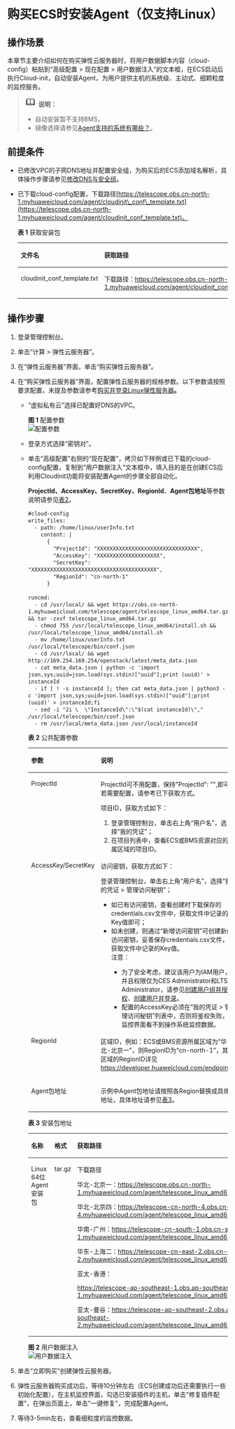 # 购买ECS时安装Agent（仅支持Linux）<a name="ZH-CN_TOPIC_0085245598"></a>

## 操作场景<a name="zh-cn_topic_0085189469_zh-cn_topic_0078544024_section10035481163223"></a>

本章节主要介绍如何在购买弹性云服务器时，将用户数据脚本内容（cloud-config）粘贴到“高级配置 \> 现在配置 \> 用户数据注入”的文本框，在ECS启动后执行Cloud-init，自动安装Agent，为用户提供主机的系统级、主动式、细颗粒度的监控服务。

>![](public_sys-resources/icon-note.gif) **说明：**   
>-   自动安装暂不支持BMS。  
>-   镜像选择请参见[Agent支持的系统有哪些？](http://support.huaweicloud.com/ces_faq/ces_faq_0024.html)。  

## 前提条件<a name="zh-cn_topic_0085189469_section10281815125918"></a>

-   已修改VPC的子网DNS地址并配置安全组，为购买后的ECS添加域名解析，具体操作步骤请参见[修改DNS与安全组](https://support.huaweicloud.com/ces_faq/ces_faq_0038.html)。
-   已下载cloud-config配置，下载路径[https://telescope.obs.cn-north-1.myhuaweicloud.com/agent/cloudinit\_conf\_template.txt](https://telescope.obs.cn-north-1.myhuaweicloud.com/agent/cloudinit_conf_template.txt)。

    **表 1**  获取安装包

    <a name="table13927113195815"></a>
    <table><thead align="left"><tr id="row192710134585"><th class="cellrowborder" valign="top" width="29.29%" id="mcps1.2.3.1.1"><p id="p8927141395810"><a name="p8927141395810"></a><a name="p8927141395810"></a>文件名</p>
    </th>
    <th class="cellrowborder" valign="top" width="70.71%" id="mcps1.2.3.1.2"><p id="p209270139583"><a name="p209270139583"></a><a name="p209270139583"></a>获取路径</p>
    </th>
    </tr>
    </thead>
    <tbody><tr id="row192771365815"><td class="cellrowborder" valign="top" width="29.29%" headers="mcps1.2.3.1.1 "><p id="p992791315818"><a name="p992791315818"></a><a name="p992791315818"></a>cloudinit_conf_template.txt</p>
    </td>
    <td class="cellrowborder" valign="top" width="70.71%" headers="mcps1.2.3.1.2 "><p id="p1092731335812"><a name="p1092731335812"></a><a name="p1092731335812"></a>下载路径：<a href="https://telescope.obs.cn-north-1.myhuaweicloud.com/agent/cloudinit_conf_template.txt" target="_blank" rel="noopener noreferrer">https://telescope.obs.cn-north-1.myhuaweicloud.com/agent/cloudinit_conf_template.txt</a></p>
    </td>
    </tr>
    </tbody>
    </table>


## 操作步骤<a name="zh-cn_topic_0085189469_section1585217366514"></a>

1.  登录管理控制台。
2.  单击“计算 \> 弹性云服务器”。
3.  在“弹性云服务器”界面，单击“购买弹性云服务器”。
4.  在“购买弹性云服务器”界面，配置弹性云服务器的规格参数。以下参数请按照要求配置，未提及参数请参考[购买并登录Linux弹性服务器](https://support.huaweicloud.com/qs-ecs/zh-cn_topic_0092494193.html)**。**
    -   “虚拟私有云”选择已配置好DNS的VPC。

        **图 1**  配置参数<a name="zh-cn_topic_0085189469_fig162431872498"></a>  
        ![](figures/配置参数.png "配置参数")

    -   登录方式选择“密钥对”。
    -   单击“高级配置”右侧的“现在配置”，拷贝如下样例或已下载的cloud-config配置，复制到“用户数据注入”文本框中，填入目的是在创建ECS后利用Cloudinit功能将安装配置Agent的步骤全部自动化。

        **ProjectId、AccessKey、SecretKey、RegionId**、**Agent包地址**等参数说明请参见[表2](#zh-cn_topic_0078544025_table6225399118403)。

        ```
        #cloud-config
        write_files:
          - path: /home/linux/userInfo.txt
            content: |
              {        
                "ProjectId": "XXXXXXXXXXXXXXXXXXXXXXXXXXXXXXXX",
                "AccessKey": "XXXXXXXXXXXXXXXXXXXX",
                "SecretKey": "XXXXXXXXXXXXXXXXXXXXXXXXXXXXXXXXXXXXXXXX",
                "RegionId": "cn-north-1"
              }
        
        runcmd:
          - cd /usr/local/ && wget https://obs.cn-north-1.myhuaweicloud.com/telescope/agent/telescope_linux_amd64.tar.gz && tar -zxvf telescope_linux_amd64.tar.gz
          - chmod 755 /usr/local/telescope_linux_amd64/install.sh && /usr/local/telescope_linux_amd64/install.sh
          - mv /home/linux/userInfo.txt /usr/local/telescope/bin/conf.json
          - cd /usr/local/ && wget http://169.254.169.254/openstack/latest/meta_data.json
          - cat meta_data.json | python -c 'import json,sys;uuid=json.load(sys.stdin)["uuid"];print (uuid)' > instanceId
          - if [ ! -s instanceId ]; then cat meta_data.json | python3 -c 'import json,sys;uuid=json.load(sys.stdin)["uuid"];print (uuid)' > instanceId;fi
          - sed -i "2i \  \"InstanceId\":\"$(cat instanceId)\"," /usr/local/telescope/bin/conf.json
          - rm /usr/local/meta_data.json /usr/local/instanceId
        ```

        **表 2**  公共配置参数

        <a name="zh-cn_topic_0078544025_table6225399118403"></a>
        <table><thead align="left"><tr id="zh-cn_topic_0078544025_row1372578218403"><th class="cellrowborder" valign="top" width="16.99%" id="mcps1.2.3.1.1"><p id="zh-cn_topic_0078544025_p3804652818403"><a name="zh-cn_topic_0078544025_p3804652818403"></a><a name="zh-cn_topic_0078544025_p3804652818403"></a>参数</p>
        </th>
        <th class="cellrowborder" valign="top" width="83.00999999999999%" id="mcps1.2.3.1.2"><p id="zh-cn_topic_0078544025_p6186991018403"><a name="zh-cn_topic_0078544025_p6186991018403"></a><a name="zh-cn_topic_0078544025_p6186991018403"></a>说明</p>
        </th>
        </tr>
        </thead>
        <tbody><tr id="zh-cn_topic_0078544025_row5650459018403"><td class="cellrowborder" valign="top" width="16.99%" headers="mcps1.2.3.1.1 "><p id="zh-cn_topic_0078544025_p1346908318403"><a name="zh-cn_topic_0078544025_p1346908318403"></a><a name="zh-cn_topic_0078544025_p1346908318403"></a>ProjectId</p>
        </td>
        <td class="cellrowborder" valign="top" width="83.00999999999999%" headers="mcps1.2.3.1.2 "><p id="p16105193363717"><a name="p16105193363717"></a><a name="p16105193363717"></a>ProjectId可不用配置，保持"ProjectId": "",即可。若需要配置，请参考已下获取方式。</p>
        <p id="zh-cn_topic_0078544025_p1725395718403"><a name="zh-cn_topic_0078544025_p1725395718403"></a><a name="zh-cn_topic_0078544025_p1725395718403"></a>项目ID，获取方式如下：</p>
        <a name="zh-cn_topic_0078544025_ol2106788818403"></a><a name="zh-cn_topic_0078544025_ol2106788818403"></a><ol id="zh-cn_topic_0078544025_ol2106788818403"><li>登录管理控制台，单击右上角“用户名”，选择“我的凭证”；</li><li>在项目列表中，查看ECS或BMS资源对应的所属区域的项目ID。</li></ol>
        </td>
        </tr>
        <tr id="zh-cn_topic_0078544025_row5766964618403"><td class="cellrowborder" valign="top" width="16.99%" headers="mcps1.2.3.1.1 "><p id="zh-cn_topic_0078544025_p4072972518403"><a name="zh-cn_topic_0078544025_p4072972518403"></a><a name="zh-cn_topic_0078544025_p4072972518403"></a>AccessKey/SecretKey</p>
        </td>
        <td class="cellrowborder" valign="top" width="83.00999999999999%" headers="mcps1.2.3.1.2 "><p id="zh-cn_topic_0078544025_p1077341718403"><a name="zh-cn_topic_0078544025_p1077341718403"></a><a name="zh-cn_topic_0078544025_p1077341718403"></a>访问密钥，获取方式如下：</p>
        <p id="zh-cn_topic_0078544025_p2985188918403"><a name="zh-cn_topic_0078544025_p2985188918403"></a><a name="zh-cn_topic_0078544025_p2985188918403"></a>登录管理控制台，单击右上角“用户名”，选择“我的凭证 &gt; 管理访问秘钥”；</p>
        <a name="ul2261439143714"></a><a name="ul2261439143714"></a><ul id="ul2261439143714"><li>如已有访问密钥，查看创建时下载保存的credentials.csv文件中，获取文件中记录的Key值即可；</li><li>如未创建，则通过“新增访问密钥”可创建新的访问密钥，妥善保存credentials.csv文件，并获取文件中记录的Key值。<div class="notice" id="note1826113397373"><a name="note1826113397373"></a><a name="note1826113397373"></a><span class="noticetitle"> 注意： </span><div class="noticebody"><a name="ul1626113993711"></a><a name="ul1626113993711"></a><ul id="ul1626113993711"><li>为了安全考虑，建议该用户为IAM用户，并且权限仅为CES Administrator和LTS Administrator，请参见<a href="https://support.huaweicloud.com/qs-iam/iam_01_0030.html" target="_blank" rel="noopener noreferrer">创建用户组并授权</a>、<a href="https://support.huaweicloud.com/qs-iam/iam_01_0031.html" target="_blank" rel="noopener noreferrer">创建用户并登录</a>。</li><li>配置的AccessKey必须在“我的凭证 &gt; 管理访问秘钥”列表中，否则将鉴权失败，云监控界面看不到操作系统监控数据。</li></ul>
        </div></div>
        </li></ul>
        </td>
        </tr>
        <tr id="zh-cn_topic_0078544025_row3457869218403"><td class="cellrowborder" valign="top" width="16.99%" headers="mcps1.2.3.1.1 "><p id="zh-cn_topic_0078544025_p4941065418403"><a name="zh-cn_topic_0078544025_p4941065418403"></a><a name="zh-cn_topic_0078544025_p4941065418403"></a>RegionId</p>
        </td>
        <td class="cellrowborder" valign="top" width="83.00999999999999%" headers="mcps1.2.3.1.2 "><p id="zh-cn_topic_0078544025_p4284005718403"><a name="zh-cn_topic_0078544025_p4284005718403"></a><a name="zh-cn_topic_0078544025_p4284005718403"></a>区域ID，例如：ECS或BMS资源所属区域为“华北-北京一”，则RegionID为“cn-north-1”，其他区域的RegionID详见<a href="https://developer.huaweicloud.com/endpoint" target="_blank" rel="noopener noreferrer">https://developer.huaweicloud.com/endpoint</a>。</p>
        </td>
        </tr>
        <tr id="row198161532182514"><td class="cellrowborder" valign="top" width="16.99%" headers="mcps1.2.3.1.1 "><p id="p68175325256"><a name="p68175325256"></a><a name="p68175325256"></a>Agent包地址</p>
        </td>
        <td class="cellrowborder" valign="top" width="83.00999999999999%" headers="mcps1.2.3.1.2 "><p id="p1181716324252"><a name="p1181716324252"></a><a name="p1181716324252"></a>示例中Agent包地址请按照各Region替换成具体的地址，具体地址请参见<a href="#zh-cn_topic_0078544024_table3148844917055">表3</a>。</p>
        </td>
        </tr>
        </tbody>
        </table>

        **表 3**  安装包地址

        <a name="zh-cn_topic_0078544024_table3148844917055"></a>
        <table><thead align="left"><tr id="zh-cn_topic_0078544024_row5377394617055"><th class="cellrowborder" valign="top" width="26.47%" id="mcps1.2.4.1.1"><p id="zh-cn_topic_0078544024_p6072235217055"><a name="zh-cn_topic_0078544024_p6072235217055"></a><a name="zh-cn_topic_0078544024_p6072235217055"></a>名称</p>
        </th>
        <th class="cellrowborder" valign="top" width="9.64%" id="mcps1.2.4.1.2"><p id="zh-cn_topic_0078544024_p1956351617055"><a name="zh-cn_topic_0078544024_p1956351617055"></a><a name="zh-cn_topic_0078544024_p1956351617055"></a>格式</p>
        </th>
        <th class="cellrowborder" valign="top" width="63.89%" id="mcps1.2.4.1.3"><p id="zh-cn_topic_0078544024_p4114093117055"><a name="zh-cn_topic_0078544024_p4114093117055"></a><a name="zh-cn_topic_0078544024_p4114093117055"></a>获取路径</p>
        </th>
        </tr>
        </thead>
        <tbody><tr id="row20240182912410"><td class="cellrowborder" valign="top" width="26.47%" headers="mcps1.2.4.1.1 "><p id="p22426291746"><a name="p22426291746"></a><a name="p22426291746"></a>Linux 64位Agent安装包</p>
        </td>
        <td class="cellrowborder" valign="top" width="9.64%" headers="mcps1.2.4.1.2 "><p id="p42429299416"><a name="p42429299416"></a><a name="p42429299416"></a>tar.gz</p>
        </td>
        <td class="cellrowborder" valign="top" width="63.89%" headers="mcps1.2.4.1.3 "><p id="p1662541441"><a name="p1662541441"></a><a name="p1662541441"></a>下载路径</p>
        <p id="p13482211866"><a name="p13482211866"></a><a name="p13482211866"></a>华北-北京一：<a href="https://telescope.obs.cn-north-1.myhuaweicloud.com/agent/telescope_linux_amd64.tar.gz">https://telescope.obs.cn-north-1.myhuaweicloud.com/agent/telescope_linux_amd64.tar.gz</a></p>
        <p id="p1881493015414"><a name="p1881493015414"></a><a name="p1881493015414"></a>华北-北京四：<a href="https://telescope-cn-north-4.obs.cn-north-4.myhuaweicloud.com/agent/telescope_linux_amd64.tar.gz">https://telescope-cn-north-4.obs.cn-north-4.myhuaweicloud.com/agent/telescope_linux_amd64.tar.gz</a></p>
        <p id="p74825111164"><a name="p74825111164"></a><a name="p74825111164"></a>华南-广州：<a href="https://telescope-cn-south-1.obs.cn-south-1.myhuaweicloud.com/agent/telescope_linux_amd64.tar.gz">https://telescope-cn-south-1.obs.cn-south-1.myhuaweicloud.com/agent/telescope_linux_amd64.tar.gz</a></p>
        <p id="p1148217111669"><a name="p1148217111669"></a><a name="p1148217111669"></a>华东-上海二：<a href="https://telescope-cn-east-2.obs.cn-east-2.myhuaweicloud.com/agent/telescope_linux_amd64.tar.gz">https://telescope-cn-east-2.obs.cn-east-2.myhuaweicloud.com/agent/telescope_linux_amd64.tar.gz</a></p>
        <p id="p19206443129"><a name="p19206443129"></a><a name="p19206443129"></a>亚太-香港：</p>
        <p id="p1379975612392"><a name="p1379975612392"></a><a name="p1379975612392"></a><a href="https://telescope-ap-southeast-1.obs.ap-southeast-1.myhuaweicloud.com/agent/telescope_linux_amd64.tar.gz">https://telescope-ap-southeast-1.obs.ap-southeast-1.myhuaweicloud.com/agent/telescope_linux_amd64.tar.gz</a></p>
        <p id="p1317722265315"><a name="p1317722265315"></a><a name="p1317722265315"></a>亚太-曼谷：<a href="https://telescope-ap-southeast-2.obs.ap-southeast-2.myhuaweicloud.com/agent/telescope_linux_amd64.tar.gz">https://telescope-ap-southeast-2.obs.ap-southeast-2.myhuaweicloud.com/agent/telescope_linux_amd64.tar.gz</a></p>
        </td>
        </tr>
        </tbody>
        </table>

        **图 2**  用户数据注入<a name="zh-cn_topic_0085189469_fig1066514765918"></a>  
        ![](figures/用户数据注入.png "用户数据注入")


5.  单击“立即购买”创建弹性云服务器。
6.  弹性云服务器购买成功后，等待10分钟左右（ECS创建成功后还需要执行一些初始化配置），在主机监控界面，勾选已安装插件的主机，单击"修复插件配置"，在弹出页面上，单击"一键修复"，完成配置Agent。
7.  等待3-5min左右，查看细粒度的监控数据。

